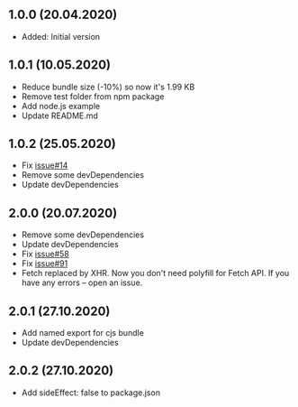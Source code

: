 ## 1.0.0 (20.04.2020)

- Added: Initial version

## 1.0.1 (10.05.2020)
- Reduce bundle size (-10%) so now it's 1.99 KB
- Remove test folder from npm package
- Add node.js example
- Update README.md

## 1.0.2 (25.05.2020)
- Fix [issue#14](https://github.com/webistomin/nanogram.js/issues/14)
- Remove some devDependencies
- Update devDependencies

## 2.0.0 (20.07.2020)
- Remove some devDependencies
- Update devDependencies
- Fix [issue#58](https://github.com/webistomin/nanogram.js/issues/58)
- Fix [issue#91](https://github.com/webistomin/nanogram.js/issues/91)
- Fetch replaced by XHR. Now you don't need polyfill for Fetch API. If you have any errors – open an issue.

## 2.0.1 (27.10.2020)
- Add named export for cjs bundle
- Update devDependencies

## 2.0.2 (27.10.2020)
- Add sideEffect: false to package.json


